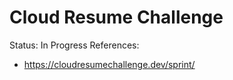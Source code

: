 # Cloud Resume Challenge

Status: In Progress
References:
- https://cloudresumechallenge.dev/sprint/
